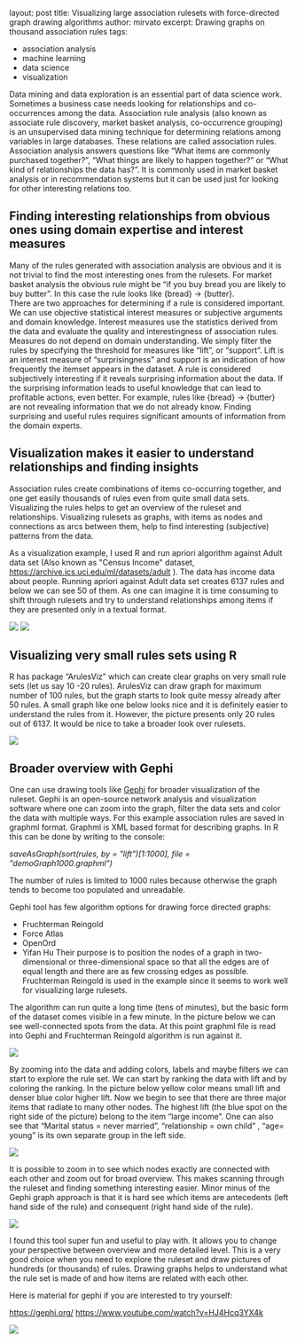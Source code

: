 layout: post
title: Visualizing large association rulesets with force-directed graph drawing algorithms
author: mirvato
excerpt: Drawing graphs on thousand association rules
tags:
- association analysis
- machine learning
- data science
- visualization

Data mining and data exploration is an essential part of data science work. Sometimes a business case needs looking for relationships and co-occurrences among the data. Association rule analysis (also known as associate rule discovery, market basket analysis, co-occurrence grouping) is an unsupervised data mining technique for determining relations among variables in large databases. These relations are called association rules.
 Association analysis answers questions like “What items are commonly purchased together?”, “What things are likely to happen together?” or “What kind of relationships the data has?”. It is commonly used in market basket analysis or in recommendation systems but it can be used just for looking for other interesting relations too. 

## Finding interesting relationships from obvious ones using domain expertise and interest measures
Many of the rules generated with association analysis are obvious and it is not trivial to find the most interesting ones from the rulesets. For market basket analysis the obvious rule might be “if you buy bread you are likely to buy butter”. In this case the rule looks like {bread} -> {butter}.  
There are two approaches for determining if a rule is considered important. We can use objective statistical interest measures or subjective arguments and domain knowledge. Interest measures use the statistics derived from the data and evaluate the quality and interestingness of association rules. Measures do not depend on domain understanding. We simply filter the rules by specifying the threshold for measures like “lift”, or “support”.   Lift is an interest measure of “surprisingness” and support is an indication of how frequently the itemset appears in the dataset.
A rule is considered subjectively interesting if it reveals surprising information about the data. If the surprising information leads to useful knowledge that can lead to profitable actions, even better. For example, rules like {bread} -> {butter} are not revealing information that we do not already know. Finding surprising and useful rules requires significant amounts of information from the domain experts.

## Visualization makes it easier to understand relationships and finding insights

Association rules create combinations of items co-occurring together, and one get easily thousands of rules even from quite small data sets.
Visualizing the rules helps to get an overview of the ruleset and relationships. Visualizing rulesets as graphs, with items as nodes and connections as arcs between them, help to find interesting (subjective) patterns from the data.

As a visualization example, I used R and run apriori algorithm against Adult data set (Also known as "Census Income" dataset, https://archive.ics.uci.edu/ml/datasets/adult ). The data has income data about people. Running apriori against Adult data set creates 6137 rules and below we can see 50 of them. As one can imagine it is time consuming to shift through rulesets and try to understand relationships among items if they are presented only in a textual format. 

![](/img/visualization_association_rule/summary(adult).png) 
![](/img/visualization_association_rule/rules_text.png)

## Visualizing very small rules sets using R

R has package “ArulesViz” which can create clear graphs on very small rule sets (let us say 10 -20 rules). ArulesViz can draw graph for maximum number of 100 rules, but the graph starts to look quite messy already after 50 rules. A small graph like one below looks nice and it is definitely easier to understand the rules from it. However, the picture presents only 20 rules out of 6137. It would be nice to take a broader look over rulesets.

![](/img/visualization_association_rule/small_graph.png)

## Broader overview with Gephi 

One can use drawing tools like [Gephi](https://gephi.org/) for broader visualization of the ruleset. Gephi is an open-source network analysis and visualization software where one can zoom into the graph, filter the data sets and color the data with multiple ways. 
For this example association rules are saved in graphml format. Graphml is XML based format for describing graphs. In R this can be done by writing to the console: 

*saveAsGraph(sort(rules, by = "lift")[1:1000], file = "demoGraph1000.graphml")*

The number of rules is limited to 1000 rules because otherwise the graph tends to become too populated and unreadable.  

Gephi tool has few algorithm options for drawing force directed graphs: 
- Fruchterman Reingold
- Force Atlas
- OpenOrd
- Yifan Hu
Their purpose is to position the nodes of a graph in two-dimensional or three-dimensional space so that all the edges are of equal length and there are as few crossing edges as possible. Fruchterman Reingold is used in the example since it seems to work well for visualizing large rulesets. 

The algorithm can run quite a long time (tens of minutes), but the basic form of the dataset comes visible in a few minute. In the picture below we can see well-connected spots from the data. At this point graphml file is read into Gephi and Fruchterman Reingold algorithm is run against it.

![](/img/visualization_association_rule/gephi_graph1.png)

By zooming into the data and adding colors, labels and maybe filters we can start to explore the rule set. 
We can start by ranking the data with lift and by coloring the ranking. In the picture below  yellow color means small lift and denser blue color higher lift. Now we begin to see that there are three major items that radiate to many other nodes. The highest lift (the blue spot on the right side of the picture) belong to the item “large income”. One can also see that “Marital status = never married”, “relationship = own child” , “age= young” is its own separate group in the left side. 

![](/img/visualization_association_rule/gephi_graph2.png)

It is possible to zoom in to see which nodes exactly are connected with each other and zoom out for broad overview. This makes scanning through the ruleset and finding something interesting easier. Minor minus of the Gephi graph approach is that it is hard see which items are antecedents (left hand side of the rule) and consequent (right hand side of the rule). 

![](/img/visualization_association_rule/zoom.png)

I found this tool super fun and useful to play with. It allows you to change your perspective between overview and more detailed level. This is a very good choice when you need to explore the ruleset and draw pictures of hundreds (or thousands) of rules. Drawing graphs helps to understand what the rule set is made of and how items are related with each other.

Here is material for gephi if you are interested to try yourself:

https://gephi.org/
https://www.youtube.com/watch?v=HJ4Hcq3YX4k

![](/img/visualization_association_rule/gephi_graph3.png)



